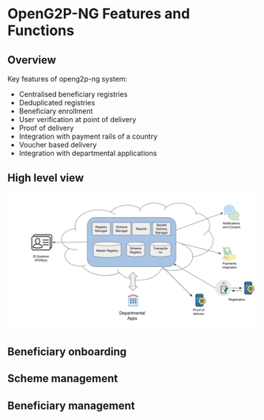 # OpenG2P-NG Features and Functions

## Overview
Key features of openg2p-ng system:

* Centralised beneficiary registries 
* Deduplicated registries
* Beneficiary enrollment
* User verification at point of delivery
* Proof of delivery
* Integration with payment rails of a country
* Voucher based delivery
* Integration with departmental applications

## High level view

![](_images/high-level-view.png)

## Beneficiary onboarding

## Scheme management 

## Beneficiary management




